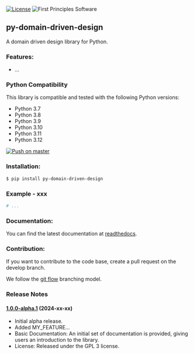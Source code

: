 [![License](https://img.shields.io/badge/License-GPLv3-blue.svg)](https://www.gnu.org/licenses/gpl-3.0.html)
![First Principles Software](https://img.shields.io/badge/Powered_by-First_Principles_Software-blue)

## py-domain-driven-design

A domain driven design library for Python.

### Features:

- ...

### Python Compatibility

This library is compatible and tested with the following Python versions:

- Python 3.7
- Python 3.8
- Python 3.9
- Python 3.10
- Python 3.11
- Python 3.12

[![Push on master](https://github.com/runemalm/py-domain-driven-design/actions/workflows/master.yml/badge.svg?branch=master)](https://github.com/runemalm/py-domain-driven-design/actions/workflows/master.yml)

### Installation:

```bash
$ pip install py-domain-driven-design
```

### Example - xxx

```python
# ...
```

### Documentation:

You can find the latest documentation at [readthedocs](https://py-domain-driven-design.readthedocs.io/en/latest/).

### Contribution:

If you want to contribute to the code base, create a pull request on the develop branch.

We follow the [git flow](https://nvie.com/posts/a-successful-git-branching-model/) branching model.

### Release Notes

#### [1.0.0-alpha.1](https://github.com/runemalm/py-domain-driven-design/releases/tag/v1.0.0-alpha.1) (2024-xx-xx)

- Initial alpha release.
- Added MY_FEATURE...
- Basic Documentation: An initial set of documentation is provided, giving users an introduction to the library.
- License: Released under the GPL 3 license.
